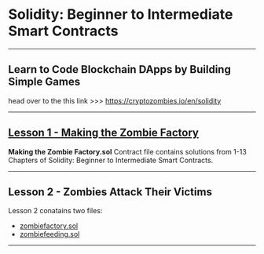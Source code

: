 # Solidity: Beginner to Intermediate Smart Contracts
---

## Learn to Code Blockchain DApps by Building Simple Games 
head over to the this link >>> 
https://cryptozombies.io/en/solidity

---

## [Lesson 1 - Making the Zombie Factory ](https://github.com/Lynk4/CryptoZombies/blob/main/Solidity%3A-Beginner-to-Intermediate-Smart-Contracts/Making%20the%20Zombie%20Factory.sol)



 **Making the Zombie Factory.sol** Contract file contains solutions from 1-13 Chapters of Solidity: Beginner to Intermediate Smart Contracts.

 ---

 ## Lesson 2 - Zombies Attack Their Victims

 Lesson 2 conatains two files:
 
 - [zombiefactory.sol](https://github.com/Lynk4/CryptoZombies/blob/main/Solidity%3A-Beginner-to-Intermediate-Smart-Contracts/zombiefactory.sol)
 - [zombiefeeding.sol](https://github.com/Lynk4/CryptoZombies/blob/main/Solidity%3A-Beginner-to-Intermediate-Smart-Contracts/zombiefeeding.sol)

 ---

